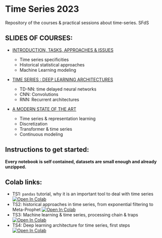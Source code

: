 # Time Series 2023

Repository of the courses & practical sessions about time-series. SFdS


## SLIDES OF COURSES:

- [INTRODUCTION, TASKS, APPROACHES & ISSUES](https://github.com/vguigue/TimeSeries/blob/main/slides/TS_1.pdf)
    - Time series specificities
    - Historical statistical approaches
    - Machine Learning modeling

- [TIME SERIES : DEEP LEARNING ARCHITECTURES](https://github.com/vguigue/TimeSeries/blob/main/slides/TS_2.pdf)
    - TD-NN: time delayed neural networks
    - CNN: Convolutions
    - RNN: Recurrent architectures

- [A MODERN STATE OF THE ART](https://github.com/vguigue/TimeSeries/blob/main/slides/TS_3.pdf)
    - Time series & representation learning
    - Discretization
    - Transformer & time series
    - Continuous modeling


## Instructions to get started:
__Every notebook is self contained, datasets are small enough and already unzipped.__

## Colab links:

- TS1: `pandas` tutorial, why it is an important tool to deal with time series 
    [![Open In Colab](https://colab.research.google.com/assets/colab-badge.svg)](https://colab.research.google.com/drive/1nJJ6tuv_3a1jdkzZ9AWjFK9XFhHOM7Vp?usp=sharing)
- TS2: historical approaches in time series, from exponential filtering to Meta-Prophet
    [![Open In Colab](https://colab.research.google.com/assets/colab-badge.svg)](https://colab.research.google.com/drive/1IyzYFy_zqEhiDPe-xGUafkvBQk9TQfBO?usp=sharing)
- TS3: Machine learning & time series, processing chain & traps
    [![Open In Colab](https://colab.research.google.com/assets/colab-badge.svg)](https://colab.research.google.com/drive/1uZ_58Jk7nhiSZ7Pn6fGERpPzpETDhRFR?usp=sharing)
- TS4: Deep learning architecture for time series, first steps
    [![Open In Colab](https://colab.research.google.com/assets/colab-badge.svg)](https://colab.research.google.com/drive/1F1YjDBHDnFNDy5KfpFb8xx2mut8P9euL?usp=sharing)
